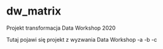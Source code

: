 # dw_matrix
Projekt transformacja Data Workshop 2020

Tutaj pojawi się projekt z wyzwania Data Workshop 
-a
-b
-c
